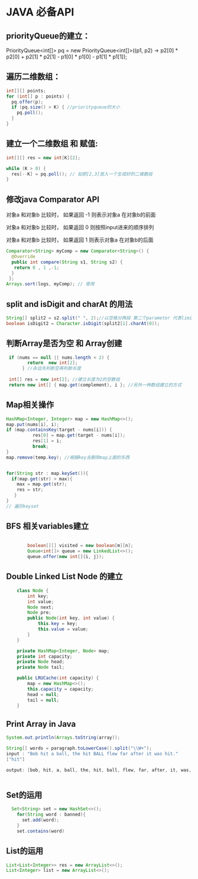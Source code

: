 # JAVA 必备API

## priorityQueue的建立：

PriorityQueue&lt;int\[\]&gt; pq = new PriorityQueue&lt;int\[\]&gt;\(\(p1, p2\) -&gt; p2\[0\] \* p2\[0\] + p2\[1\] \* p2\[1\] - p1\[0\] \* p1\[0\] - p1\[1\] \* p1\[1\]\);

## 遍历二维数组：

```java
int[][] points;
for (int[] p : points) {
  pq.offer(p);
  if (pq.size() > K) { //priorityqueue的大小
    pq.poll();
  }
}
```

## 建立一个二维数组 和 赋值:

```java
int[][] res = new int[K][2];

while (K > 0) {
  res[--K] = pq.poll(); // 如把[2,3]放入一个生成好的二维数组
}

```

## 修改java Comparator API

对象a 和对象b 比较时， 如果返回 -1 则表示对象a 在对象b的前面

对象a 和对象b 比较时， 如果返回 0  则按照input进来的顺序排列

对象a 和对象b 比较时， 如果返回 1  则表示对象a 在对象b的后面

```java
Comparator<String> myComp = new Comparator<String>() {
  @Override
  public int compare(String s1, String s2) {
   return 0 , 1 ,-1;
  }
 };
Arrays.sort(logs, myComp); // 使用

```

## split and isDigit and  charAt 的用法

```java
String[] split2 = s2.split(" ", 2);//以空格分两段 第二个parameter 代表limits
boolean isDigit2 = Character.isDigit(split2[1].charAt(0));
```

## 判断Array是否为空 和 Array创建

```java
 if (nums == null || nums.length < 2) {
        return  new int[2];
      } //永远先判断空再判断长度
 
 int[] res = new int[2]; //建立长度为2的空数组
 return new int[] { map.get(complement), i }; //另外一种数组建立的方式
```

## Map相关操作

```java
HashMap<Integer, Integer> map = new HashMap<>();
map.put(nums[i], i);
if (map.containsKey(target - nums[i])) {
          res[0] = map.get(target - nums[i]);
          res[1] = i;
          break;
} 
map.remove(temp.key); //根据key去删除map上面的东西


for(String str : map.keySet()){
  if(map.get(str) > max){
    max = map.get(str);
    res = str;
   }
}
// 遍历keyset
```



## BFS 相关variables建立

```java
  
        boolean[][] visited = new boolean[m][n];
        Queue<int[]> queue = new LinkedList<>();
        queue.offer(new int[]{i, j});

```

## Double Linked List Node 的建立

```java
    class Node {
        int key;
        int value;
        Node next;
        Node pre;
        public Node(int key, int value) {
            this.key = key;
            this.value = value;
        }
    }

    private HashMap<Integer, Node> map;
    private int capacity;
    private Node head;
    private Node tail;

    public LRUCache(int capacity) {
        map = new HashMap<>();
        this.capacity = capacity;
        head = null;
        tail = null;
    }
```

## Print Array in Java

```java
System.out.println(Arrays.toString(array));

String[] words = paragraph.toLowerCase().split("\\W+");
input : "Bob hit a ball, the hit BALL flew far after it was hit."
["hit"]

output: [bob, hit, a, ball, the, hit, ball, flew, far, after, it, was, hit]



```

## Set的运用

```java
  Set<String> set = new HashSet<>();
    for(String word : banned){
      set.add(word);
    }
    set.contains(word)
```

## List的运用

```java
List<List<Integer>> res = new ArrayList<>();
List<Integer> list = new ArrayList<>();


```

